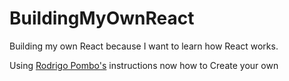 # BuildingMyOwnReact
Building my own React because I want to learn how React works. 

Using [Rodrigo Pombo's](https://pomb.us/build-your-own-react/) instructions now how to Create your own 
